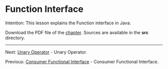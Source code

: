 # Function Interface

Intention: This lesson explains the Function interface in Java.

Download the PDF file of the [chapter](chapter_7.pdf). Sources are available in the <b>src</b> directory. 


<hr>

Next: [Unary Operator](chapter_8.md "Unary Operator") - Unary Operator.

Previous: [Consumer Functional Interface](chapter_6.md "Consumer Functional Interface") - Consumer Functional Interface.